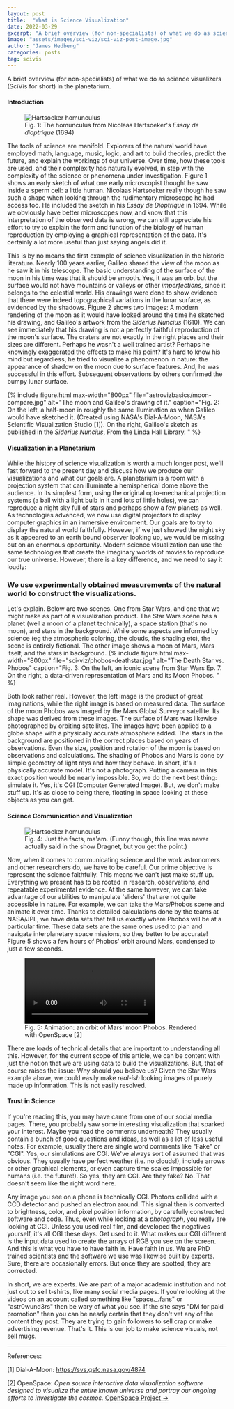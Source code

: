 ```yaml
---
layout: post
title:  "What is Science Visualization"
date: 2022-03-29
excerpt: "A brief overview (for non-specialists) of what we do as science visualizers (SciVis for short) in the planetarium."
image: "assets/images/sci-viz/sci-viz-post-image.jpg"
author: "James Hedberg"
categories: posts
tag: scivis
---
```




A brief overview (for non-specialists) of what we do as science visualizers (SciVis for short) in the planetarium.

#### Introduction

<div class="row">
<figure class="figure float-md-left col-md-4" >
   <img class="figure-img img-fluid" src="{{site.baseurl}}/assets/images/sci-viz/hartsoeker-homunculus.jpg"  alt="Hartsoeker homunculus "/>
   <figcaption class="figure-caption">Fig. 1: The homunculus from Nicolaas Hartsoeker's <i>Essay de dioptrique</i> (1694)</figcaption>
</figure>
<div class="col">
<p >
The tools of science are manifold. Explorers of the natural world have employed math, language, music, logic, and art to build theories, predict the future, and explain the workings of our universe. Over time, how these tools are used, and their complexity has naturally evolved, in step with the complexity of the science or phenomena under investigation. Figure 1 shows an early sketch of what one early microscopist thought he saw inside a sperm cell: a little human. Nicolaas Hartsoeker really though he saw such a shape when looking through the rudimentary microscope he had access too. He included the sketch in his <i>Essay de Dioptrique</i> in 1694. While we obviously have better microscopes now, and know that this interpretation of the observed data is wrong, we can still appreciate his effort to try to explain the form and function of the biology of human reproduction by employing a graphical representation of the data. It's certainly a lot more useful than just saying angels did it.
</p>

<p>
This is by no means the first example of science visualization in the historic literature. Nearly 100 years earlier, Galileo shared the view of the moon as he saw it in his telescope. The basic understanding of the surface of the moon in his time was that it should be smooth. Yes, it was an orb, but the surface would not have mountains or valleys or other <i>imperfections</i>, since it belongs to the celestial world. His drawings were done to show evidence that there were indeed topographical variations in the lunar surface, as evidenced by the shadows. Figure 2 shows two images: A modern rendering of the moon as it would have looked around the time he sketched his drawing, and Galileo's artwork from the <i>Siderius Nuncius</i> (1610). We can see immediately that his drawing is not a perfectly faithful reproduction of the moon's surface. The craters are not exactly in the right places and their sizes are different. Perhaps he wasn't a well trained artist? Perhaps he knowingly exaggerated the effects to make his point? It's hard to know his mind but regardless, he tried to visualize a phenomenon in nature: the appearance of shadow on the moon due to surface features. And, he was successful in this effort. Subsequent observations by others confirmed the bumpy lunar surface.
</p>
</div>
</div>




  {%
  include figure.html
  max-width="800px"
  file="astrovizbasics/moon-compare.jpg" alt="The moon and Galileo's drawing of it."
  caption="Fig. 2: On the left, a half-moon in roughly the same illumination as when Galileo would have sketched it. (Created using NASA's Dial-A-Moon, NASA's Scientific Visualization Studio [1]). On the right, Galileo's sketch as published in the <i>Siderius Nuncius</i>, From the Linda Hall Library. "
  %}

#### Visualization in a Planetarium

While the history of science visualization is worth a much longer post, we'll fast forward to the present day and discuss how we produce our visualizations and what our goals are. A planetarium is a room with a projection system that can illuminate a hemispherical dome above the audience. In its simplest form, using the original opto-mechanical projection systems (a ball with a light bulb in it and lots of little holes), we can reproduce a night sky full of stars and perhaps show a few planets as well. As technologies advanced, we now use digital projectors to display computer graphics in an immersive environment. Our goals are to try to display the natural world faithfully. However, if we just showed the night sky as it appeared to an earth bound observer looking up, we would be missing out on an enormous opportunity. Modern science visualization can use the same technologies that create the imaginary worlds of movies to reproduce our true universe. However, there is a key difference, and we need to say it loudly:

<div class="card bg-warning mb-2">
  <div class="card-body">
    <h3>We use experimentally obtained measurements of the natural world to construct the visualizations.</h3>
  </div>
</div>

Let's explain. Below are two scenes. One from Star Wars, and one that we might make as part of a visualization product. The Star Wars scene has a planet (well a moon of a planet technically), a space station (that's no moon), and stars in the background. While some aspects are informed by science (eg the atmospheric coloring, the clouds, the shading etc), the scene is entirely fictional. The other image shows a moon of Mars, Mars itself, and the stars in background.
{%
include figure.html
max-width="800px"
file="sci-viz/phobos-deathstar.jpg" alt="The Death Star vs. Phobos"
caption="Fig. 3: On the left, an iconic scene from Star Wars Ep. 7. On the right, a data-driven representation of Mars and its Moon Phobos. "
%}

Both look rather real. However, the left image is the product of great imaginations, while the right image is based on measured data. The surface of the moon Phobos was imaged by the Mars Global Surveyor satellite. Its shape was derived from these images. The surface of Mars was likewise photographed by orbiting satellites. The images have been applied to a globe shape with a physically accurate atmosphere added. The stars in the background are positioned in the correct places based on years of observations. Even the size, position and rotation of the moon is based on observations and calculations. The shading of Phobos and Mars is done by simple geometry of light rays and how they behave. In short, it's a physically accurate model. It's not a photograph. Putting a camera in this exact position would be nearly impossible. So, we do the next best thing: simulate it. Yes, it's CGI (Computer Generated Image). But, we don't make stuff up. It's as close to being there, floating in space looking at these objects as you can get.

#### Science Communication and Visualization

<div class="row">
<figure class="figure float-md-left col-md-4" >
   <img class="figure-img img-fluid" src="{{site.baseurl}}/assets/images/sci-viz/justthefacts.jpg"  alt="Hartsoeker homunculus "/>
   <figcaption class="figure-caption">Fig. 4: Just the facts, ma'am. (Funny though, this line was never actually said in the show Dragnet, but you get the point.)</figcaption>
</figure>
<div class="col">
<p>Now, when it comes to communicating science and the work astronomers and other researchers do, we have to be careful. Our prime objective is represent the science faithfully. This means we can't just make stuff up. Everything we present has to be rooted in research, observations, and repeatable experimental evidence. At the same however, we can take advantage of our abilities to manipulate 'sliders' that are not quite accessible in nature. For example, we can take the Mars/Phobos scene and animate it over time. Thanks to detailed calculations done by the teams at NASA/JPL, we have data sets that tell us exactly where Phobos will be at a particular time. These data sets are the same ones used to plan and navigate interplanetary space missions, so they better to be accurate! Figure 5 shows a few hours of Phobos' orbit around Mars, condensed to just a few seconds.  </p>
</div>
</div>

<div class="row">
<figure class="figure d-block mx-auto" style="max-width: 800px;">
   <video class="figure-img img-fluid"  controls  alt="Hartsoeker homunculus">
   <source src="{{site.baseurl}}/assets/images/sci-viz/phobos-orbit.mp4" type="video/mp4">
   </video>
   <figcaption class="figure-caption">Fig. 5: Animation: an orbit of Mars' moon Phobos. Rendered with OpenSpace [2]</figcaption>

 </figure>
 </div>

There are loads of technical details that are important to understanding all this. However, for the current scope of this article, we can be content with just the notion that we are using data to build the visualizations. But, that of course raises the issue: Why should you believe us? Given the Star Wars example above, we could easily make <i>real-ish</i> looking images of purely made up information. This is not easily resolved.

#### Trust in Science

If you're reading this, you may have came from one of our social media pages. There, you probably saw some interesting visualization that sparked your interest. Maybe you read the comments underneath? They usually contain a bunch of good questions and ideas, as well as a lot of less useful notes. For example, usually there are single word comments like "Fake" or "CGI". Yes, our simulations are CGI. We've always sort of assumed that was obvious. They usually have perfect weather (i.e. no clouds!), include arrows or other graphical elements, or even capture time scales impossible for humans (i.e. the future!). So yes, they are CGI. Are they fake? No. That doesn't seem like the right word here.

Any image you see on a phone is technically CGI. Photons collided with a CCD detector and pushed an electron around. This signal then is converted to brightness, color, and pixel position information, by carefully constructed software and code. Thus, even while looking at a <i>photograph</i>, you really are looking at CGI. Unless you used real film, and developed the negatives yourself, it's all CGI these days. Get used to it. What makes our CGI different is the input data used to create the arrays of RGB you see on the screen. And this is what you have to have faith in. Have faith in us. We are PhD trained scientists and the software we use was likewise built by experts. Sure, there are occasionally errors. But once they are spotted, they are corrected.

In short, we are experts. We are part of a major academic institution and not just out to sell t-shirts, like many social media pages. If you're looking at the videos on an account called something like "space._.fans" or "astr0wund3rs" then be wary of what you see. If the site says "DM for paid promotion" then you can be nearly certain that they don't vet any of the content they post. They are trying to gain followers to sell crap or make advertising revenue. That's it. This is our job to make science visuals, not sell mugs.

<hr>

References:

[1] Dial-A-Moon: <a target="_blank" href="https://svs.gsfc.nasa.gov/4874">https://svs.gsfc.nasa.gov/4874</a>

[2] OpenSpace: <i>Open source interactive data visualization software designed to visualize the entire known universe and portray our ongoing efforts to investigate the cosmos.</i>  <a target="_blank" href="https://www.openspaceproject.com/">OpenSpace Project &rarr;</a>

